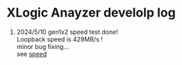 # XLogic Anayzer develolp log

1. 2024/5/10
   gen1x2 speed test done!  
   Loopback speed is 429MB/s !  
   minor bug fixing...  
   see [speed](usb3/speed_result.md)
